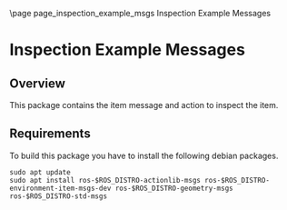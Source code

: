 \page page_inspection_example_msgs Inspection Example Messages

# Inspection Example Messages

## Overview

This package contains the item message and action to inspect the item.

## Requirements

To build this package you have to install the following debian packages.

```
sudo apt update
sudo apt install ros-$ROS_DISTRO-actionlib-msgs ros-$ROS_DISTRO-environment-item-msgs-dev ros-$ROS_DISTRO-geometry-msgs ros-$ROS_DISTRO-std-msgs
```
